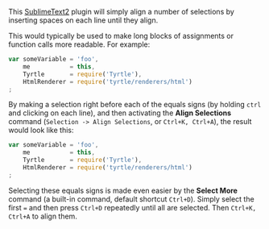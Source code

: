 This [SublimeText2][sublime] plugin will simply align a number of selections by inserting spaces on each line until they align.

This would typically be used to make long blocks of assignments or function calls more readable. For example:

```javascript
var someVariable = 'foo',
    me           = this,
    Tyrtle       = require('Tyrtle'),
    HtmlRenderer = require('tyrtle/renderers/html')
;
```

By making a selection right before each of the equals signs (by holding `ctrl` and clicking on each line), and then activating the **Align Selections** command (`Selection -> Align Selections`, or `Ctrl+K, Ctrl+A`), the result would look like this:

```javascript
var someVariable = 'foo',
    me           = this,
    Tyrtle       = require('Tyrtle'),
    HtmlRenderer = require('tyrtle/renderers/html')
;
```

Selecting these equals signs is made even easier by the **Select More** command (a built-in command, default shortcut `Ctrl+D`). Simply select the first `=` and then press `Ctrl+D` repeatedly until all are selected. Then `Ctrl+K, Ctrl+A` to align them.

[sublime]: http://www.sublimetext.com/
